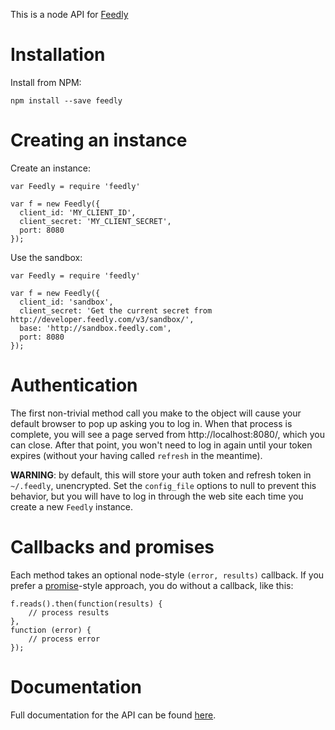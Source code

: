 This is a node API for [Feedly](http://developer.feedly.com)

Installation
============

Install from NPM:

    npm install --save feedly

Creating an instance
====================

Create an instance:

    var Feedly = require 'feedly'

    var f = new Feedly({
      client_id: 'MY_CLIENT_ID',
      client_secret: 'MY_CLIENT_SECRET',
      port: 8080
    });

Use the sandbox:

    var Feedly = require 'feedly'

    var f = new Feedly({
      client_id: 'sandbox',
      client_secret: 'Get the current secret from http://developer.feedly.com/v3/sandbox/',
      base: 'http://sandbox.feedly.com',
      port: 8080
    });

Authentication
==============

The first non-trivial method call you make to the object will cause your
default browser to pop up asking you to log in.  When that process is complete,
you will see a page served from http://localhost:8080/, which you can close.
After that point, you won't need to log in again until your token expires
(without your having called `refresh` in the meantime).

**WARNING**: by default, this will store your auth token and refresh token in  
`~/.feedly`, unencrypted.  Set the `config_file` options to null to prevent this
behavior, but you will have to log in through the web site each time you create
a new `Feedly` instance.

Callbacks and promises
======================

Each method takes an optional node-style `(error, results)` callback.  If you
prefer a [promise](https://github.com/kriskowal/q)-style
approach, you do without a callback, like this:

    f.reads().then(function(results) {
        // process results
    },
    function (error) {
        // process error
    });


Documentation
=============

Full documentation for the API can be found
[here](http://hildjj.github.io/node-feedly/doc/).
